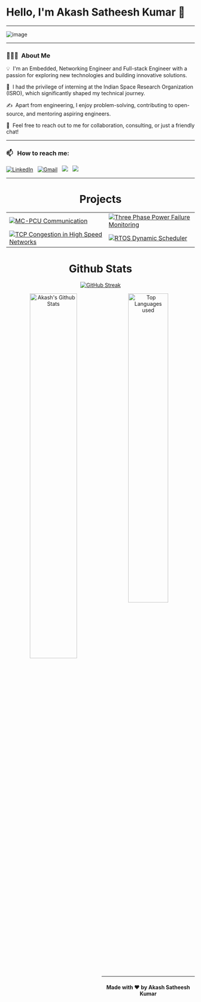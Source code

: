 # Hello, I'm Akash Satheesh Kumar 👋

-----

<p align="center">

![image](https://i.postimg.cc/gj6JR91V/githubimage.jpg)
</p>

-----

### 👨🏻‍💻 &nbsp;About Me

💡 &nbsp;I'm an Embedded, Networking Engineer and Full-stack Engineer with a passion for exploring new technologies and building innovative solutions.

🌱 &nbsp;I had the privilege of interning at the Indian Space Research Organization (ISRO), which significantly shaped my technical journey.

✍️ &nbsp;Apart from engineering, I enjoy problem-solving, contributing to open-source, and mentoring aspiring engineers.

💬 &nbsp;Feel free to reach out to me for collaboration, consulting, or just a friendly chat!

-----
### 📫 &nbsp; How to reach me:

<a href="https://www.linkedin.com/in/akashnb/"><img alt="LinkedIn" src="https://img.shields.io/badge/linkedin%20-%230077B5.svg?&style=flat&logo=linkedin&logoColor=white"/></a> &nbsp;
<a href="mailto:akashsweb@gmail.com"><img alt="Gmail" src="https://img.shields.io/badge/Gmail-D14836?style=flat&logo=gmail&logoColor=white" /></a> &nbsp;
<a href="https://leetcode.com/u/akashsweb/"><img src="https://img.shields.io/badge/-LeetCode-E4405F?style=flat&logo=LeetCode&logoColor=white"/></a> &nbsp;
<a href="http://www.akashn.com"><img src="https://img.shields.io/badge/-Website-9cf?style=flat&logo=Google-Chrome&logoColor=white"/></a> &nbsp;

-----

<h1 align="center">Projects</h1>

<div align="center">

<table>
  <tr>
    <td>
      <a href="https://github.com/akashnb0/UARTprotocol">
        <img src="https://github-readme-stats.vercel.app/api/pin/?username=akashnb0&repo=UARTprotocol&show_icons=true&theme=great-gatsby" alt="MC-PCU Communication" />
      </a>
    </td>
    <td>
      <a href="https://github.com/akashnb0/threephaseckt">
        <img src="https://github-readme-stats.vercel.app/api/pin/?username=akashnb0&repo=threephaseckt&show_icons=true&theme=great-gatsby" alt="Three Phase Power Failure Monitoring" />
      </a>
    </td>
  </tr>
  <tr>
    <td>
      <a href="https://github.com/akashnb0/tcp_congestion">
        <img src="https://github-readme-stats.vercel.app/api/pin/?username=akashnb0&repo=tcp_congestion&show_icons=true&theme=great-gatsby" alt="TCP Congestion in High Speed Networks" />
      </a>
    </td>
    <td>
      <a href="https://github.com/akashnb0/rtos_scheduler">
        <img src="https://github-readme-stats.vercel.app/api/pin/?username=akashnb0&repo=rtos_scheduler&show_icons=true&theme=great-gatsby" alt="RTOS Dynamic Scheduler" />
      </a>
    </td>
  </tr>
</table>

</div>

<h1 align="center">Github Stats</h1>

<div align="center">
  
[![GitHub Streak](https://streak-stats.demolab.com/?user=akashnb0&theme=highcontrast)](https://github.com/akashnb0)

</div>

<div align="center">

<img align="left" alt="Akash's Github Stats" src="https://github-readme-stats.vercel.app/api?username=akashnb0&&show_icons=true&theme=dark" width="50%" />
<img alt="Top Languages used" src="https://github-readme-stats.vercel.app/api/top-langs/?username=akashnb0&layout=compact&theme=dark" width="46%" />

</div>

<br>

-----

<h4 align="center">Made with ❤️ by Akash Satheesh Kumar</h4>
